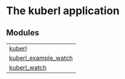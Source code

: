 

# The kuberl application #


## Modules ##


<table width="100%" border="0" summary="list of modules">
<tr><td><a href="kuberl.md" class="module">kuberl</a></td></tr>
<tr><td><a href="kuberl_example_watch.md" class="module">kuberl_example_watch</a></td></tr>
<tr><td><a href="kuberl_watch.md" class="module">kuberl_watch</a></td></tr></table>

